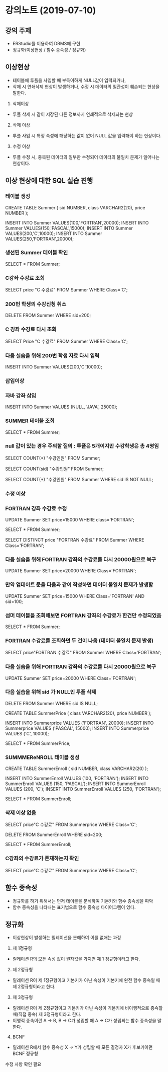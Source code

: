 ﻿# 강의노트 (2019-07-10)



## 강의 주제


* ERStudio를 이용하여 DBMS에 구현
* 정규화(이상현상 / 함수 종속성 / 정규화)




## 이상현상

* 테이블에 투플을 사입할 때 부득이하게 NULL값이 입력되거나, 
* 삭제 시 연쇄삭제 현상이 발생하거나, 수정 시 데이터의 일관성이 훼손되는 현상을 말한다.


1. 삭제이상

* 투플 삭제 시 같이 저장된 다른 정보까지 연쇄적으로 삭제되는 현상


2. 삭제 이상

* 투플 사입 시 특정 속성에 해당하는 값이 없어 NULL 값을 입력해야 하는 현상이다.


3. 수정 이상

* 투플 수정 시, 중복된 데이터의 일부만 수정되어 데이터의 불일치 문제가 일어나는 현상이다.


## 이상 현상에 대한 SQL 실습 진행



### 테이블 생성

CREATE TABLE Summer
(   sid NUMBER,
    class VARCHAR2(20),
    price NUMBER
);

INSERT INTO Summer VALUES(100,'FORTRAN',20000);
INSERT INTO Summer VALUES(150,'PASCAL',15000);
INSERT INTO Summer VALUES(200,'C',10000);
INSERT INTO Summer VALUES(250,'FORTRAN',20000);

### 생선된 Summer 테이블 확인

SELECT *
FROM Summer;



### C강좌 수강료 조회

SELECT price "C 수강료"
FROM Summer
WHERE Class='C';

### 200번 학생의 수강신청 취소

DELETE FROM Summer
WHERE sid=200;

### C 강좌 수강료 다시 조회

SELECT Price "C 수강료"
FROM Summer
WHERE Class='C';

### 다음 실습을 위해 200번 학생 자료 다시 입력

INSERT INTO Summer VALUES(200,'C',10000);



### 삽입이상
### 자바 강좌 삽입

INSERT INTO Summer VALUES (NULL, 'JAVA', 25000);

### SUMMER 테이블 조회

SELECT *
FROM Summer;

### null 값이 있는 경우 주의할 질의 : 투플은 5개이지만 수강학생은 총 4명임

SELECT COUNT(*) "수강인원"
FROM Summer;

SELECT COUNT(sid) "수강인원"
FROM Summer;


SELECT COUNT(*) "수강인원"
FROM Summer
WHERE sid IS NOT NULL;


### 수정 이상
### FORTRAN 강좌 수강료 수정

UPDATE  Summer
SET     price=15000
WHERE   class='FORTRAN';

SELECT *
FROM Summer;


SELECT DISTINCT price "FORTRAN 수강료"
FROM   Summer
WHERE  Class='FORTRAN';


### 다음 실습을 위해 FORTRAN 강좌의 수강료를 다시 20000원으로 복구

UPDATE Summer
SET    price=20000
WHERE  Class='FORTRAN';

### 만약 업데이트 문을 다음과 같이 작성하면 데이터 불일치 문제가 발생함

UPDATE Summer
SET    price=15000
WHERE  Class='FORTRAN' AND sid=100;

### 섬머 테이블을 조회해보면 FORTRAN 강좌의 수강료가 한건만 수정되었음

SELECT *
FROM Summer;

### FORTRAN 수강료를 조회하면 두 건이 나옴 (데이터 불일치 문제 발생)

SELECT price"FORTRAN 수강료"
FROM Summer
WHERE Class='FORTRAN';


### 다음 실습을 위해 FORTRAN 강좌의 수강료를 다시 20000원으로 복구

UPDATE Summer
SET    price=20000
WHERE  Class='FORTRAN';


### 다음 실습을 위해 sid 가 NULL인 투플 삭제

DELETE FROM Summer
WHERE sid IS NULL;


CREATE TABLE SummerPrice
(   class VARCHAR2(20),
    price NUMBER
);

INSERT INTO Summerprice VALUES ('FORTRAN', 20000);
INSERT INTO Summerprice VALUES ('PASCAL', 15000);
INSERT INTO Summerprice VALUES ('C', 10000);

SELECT *
FROM SummerPrice;

### SUMMMEReNROLL 테이블 생성

CREATE TABLE SummerEnroll
( sid NUMBER,
  class VARCHAR2(20)
);

INSERT INTO SummerEnroll VALUES (100, 'FORTRAN');
INSERT INTO SummerEnroll VALUES (150, 'PASCAL');
INSERT INTO SummerEnroll VALUES (200, 'C');
INSERT INTO SummerEnroll VALUES (250, 'FORTRAN');

SELECT *
FROM SummerEnroll;


### 삭제 이상 없음

SELECT price"C 수강료"
FROM Summerprice
WHERE Class='C';

DELETE FROM SummerEnroll
WHERE sid=200;

SELECT *
FROM SummerEnroll;


### C강좌의 수강료가 존재하는지 확인

SELECT price"C 수강료"
FROM Summerprice
WHERE Class='C';



## 함수 종속성 

* 정규화를 하기 위해서는 먼저 테이블을 분석하여 기본키와 함수 종속성을 파악
* 함수 종속성을 나타내는 표기법으로 함수 종속성 다이어그램이 있다.


## 정규화

* 이상현상이 발생하는 릴레이션을 분해하여 이를 없애는 과정

1. 제 1정규형

* 릴레이션 R의 모든 속성 값이 원자값을 가지면 제 1 정규형이라고 한다.

2. 제 2정규형

* 릴레이션 R이 제 1정규형이고 기본키가 아닌 속성이 기본키에 완전 함수 종속일 때 제 2정규형이라고 한다.


3. 제 3정규형

* 릴레이션 R이 제 2정규형이고 기본키가 아닌 속성이 기본키에 비이행적으로 종속할 때(직접 종속) 제 3정규형이라고 한다. 
* 이행적 종속이란 A → B, B → C가 성립할 때 A → C가 성립되는 함수 종속성을 말한다.


4. BCNF

* 릴레이션 R에서 함수 종속성 X → Y가 성립할 때 모든 결정자 X가 후보키이면 BCNF 정규형


 

수정 사항 확인 필요











